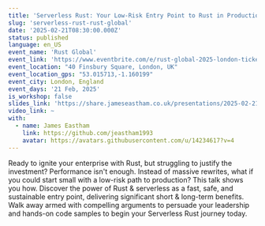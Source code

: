 ```yaml
---
title: 'Serverless Rust: Your Low-Risk Entry Point to Rust in Production'
slug: 'serverless-rust-rust-global'
date: '2025-02-21T08:30:00.000Z'
status: published
language: en_US
event_name: 'Rust Global'
event_link: 'https://www.eventbrite.com/e/rust-global-2025-london-tickets-1106701787839'
event_location: "40 Finsbury Square, London, UK"
event_location_gps: "53.015713,-1.160199"
event_city: London, England
event_days: '21 Feb, 2025'
is_workshop: false
slides_link: 'https://share.jameseastham.co.uk/presentations/2025-02-21-rust-global.pdf'
video_link: ~
with:
  - name: James Eastham
    link: https://github.com/jeastham1993
    avatar: https://avatars.githubusercontent.com/u/14234617?v=4
---
```


Ready to ignite your enterprise with Rust, but struggling to justify the
investment? Performance isn't enough. Instead of massive rewrites, what if you
could start small with a low-risk path to production? This talk shows you how.
Discover the power of Rust & serverless as a fast, safe, and sustainable entry
point, delivering significant short & long-term benefits. Walk away armed with
compelling arguments to persuade your leadership and hands-on code samples to
begin your Serverless Rust journey today.

